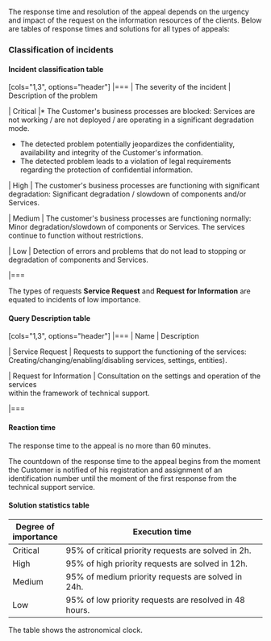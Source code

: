 The response time and resolution of the appeal depends on the urgency and impact of the request on the information resources of the clients. Below are tables of response times and solutions for all types of appeals:

### Classification of incidents

#### Incident classification table

[cols="1,3", options="header"]
|===
| The severity of the incident
| Description of the problem

| Critical
|* The Customer's business processes are blocked: Services are not working / are not deployed / are operating in a significant degradation mode.
* The detected problem potentially jeopardizes the confidentiality,<br>availability and integrity of the Customer's information.
* The detected problem leads to a violation of legal requirements regarding the protection of confidential information.

| High
| The customer's business processes are functioning with significant degradation: Significant degradation / slowdown of components and/or Services.

| Medium
| The customer's business processes are functioning normally: Minor degradation/slowdown of components or Services.
 The services continue to function without restrictions.

| Low
| Detection of errors and problems that do not lead to stopping or degradation of components and Services.

|===

The types of requests **Service Request** and **Request for Information** are equated to incidents of low importance.

#### Query Description table

[cols="1,3", options="header"]
|===
| Name
| Description

| Service Request
| Requests to support the functioning of the services: Creating/changing/enabling/disabling services, settings, entities).

| Request for Information
| Consultation on the settings and operation of the services<br>within the framework of technical support.

|===

#### Reaction time

The response time to the appeal is no more than 60 minutes.

<info>

The countdown of the response time to the appeal begins from the moment the Customer is notified of his registration and assignment of an identification number until the moment of the first response from the technical support service.

</info>

#### Solution statistics table

| Degree of<br>importance| Execution time|
|----------------------|----------------------------------------------|
| Critical| 95% of critical priority requests are solved in 2h.|
| High| 95% of high priority requests are solved in 12h.|
| Medium| 95% of medium priority requests are solved in 24h.|
| Low| 95% of low priority requests are resolved in 48 hours.|

The table shows the astronomical clock.
